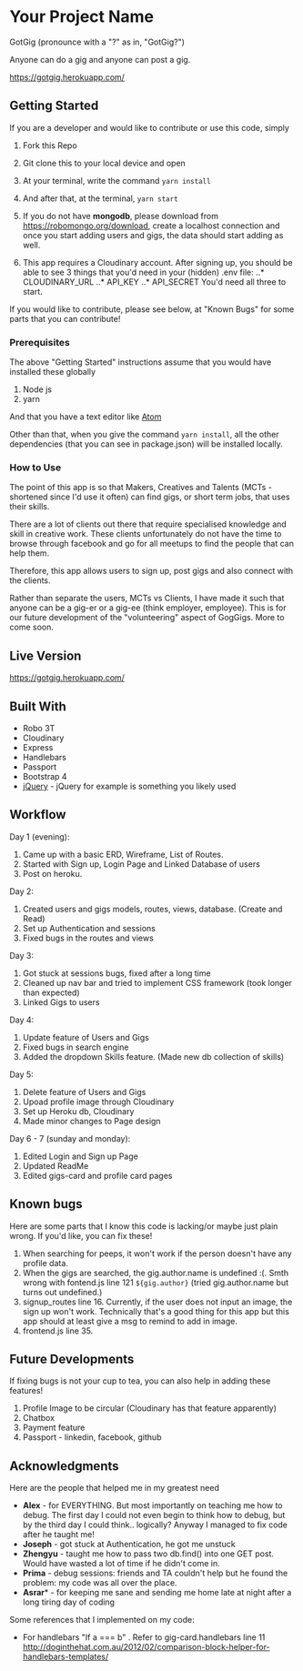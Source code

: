 # Your Project Name
GotGig (pronounce with a "?" as in, "GotGig?")

Anyone can do a gig and anyone can post a gig.

https://gotgig.herokuapp.com/

## Getting Started

If you are a developer and would like to contribute or use this code, simply
1. Fork this Repo
2. Git clone this to your local device and open
3. At your terminal, write the command ```yarn install```
4. And after that, at the terminal, ```yarn start```

5. If you do not have **mongodb**, please download from https://robomongo.org/download, create a localhost connection
and once you start adding users and gigs, the data should start adding as well.
6. This app requires a Cloudinary account. After signing up, you should be able to see 3 things that you'd need in your (hidden) .env file:
..* CLOUDINARY_URL
..* API_KEY
..* API_SECRET
You'd need all three to start.

If you would like to contribute, please see below, at "Known Bugs" for some parts that you can contribute!

### Prerequisites

The above "Getting Started" instructions assume that you would have installed these globally

1. Node js
2. yarn

And that you have a text editor like [Atom](https://atom.io/)

Other than that, when you give the command ```yarn install```, all the other dependencies (that you can see in package.json) will be installed locally.

### How to Use

The point of this app is so that Makers, Creatives and Talents (MCTs - shortened since I'd use it often) can find gigs, or short term jobs, that uses their skills.

There are a lot of clients out there that require specialised knowledge and skill in creative work. These clients unfortunately do not have the time to browse through facebook and go for all meetups to find the people that can help them.

Therefore, this app allows users to sign up, post gigs and also connect with the clients.

Rather than separate the users, MCTs vs Clients, I have made it such that anyone can be a gig-er or a gig-ee (think employer, employee). This is for our future development of the "volunteering" aspect of GogGigs. More to come soon.


## Live Version

https://gotgig.herokuapp.com/

## Built With

* Robo 3T
* Cloudinary
* Express
* Handlebars
* Passport
* Bootstrap 4
* [jQuery](http://jquery.com/) - jQuery for example is something you likely used

## Workflow

Day 1 (evening):
1. Came up with a basic ERD, Wireframe, List of Routes.
2. Started with Sign up, Login Page and Linked Database of users
3. Post on heroku.

Day 2:
1. Created users and gigs models, routes, views, database. (Create and Read)
2. Set up Authentication and sessions
3. Fixed bugs in the routes and views

Day 3:
1. Got stuck at sessions bugs, fixed after a long time
2. Cleaned up nav bar and tried to implement CSS framework (took longer than expected)
3. Linked Gigs to users

Day 4:
1. Update feature of Users and Gigs
2. Fixed bugs in search engine
3. Added the dropdown Skills feature. (Made new db collection of skills)

Day 5:
1. Delete feature of Users and Gigs
2. Upoad profile image through Cloudinary
3. Set up Heroku db, Cloudinary
4. Made minor changes to Page design

Day 6 - 7 (sunday and monday):
1. Edited Login and Sign up Page
2. Updated ReadMe
3. Edited gigs-card and profile card pages

## Known bugs

Here are some parts that I know this code is lacking/or maybe just plain wrong. If you'd like, you can fix these!

1. When searching for peeps, it won't work if the person doesn't have any profile data.
2. When the gigs are searched, the gig.author.name is undefined :(. Smth wrong with fontend.js line 121 ```${gig.author}``` (tried gig.author.name but turns out undefined.)
3. signup_routes line 16. Currently, if the user does not input an image, the sign up won't work. Technically that's a good thing for this app but this app should at least give a msg to remind to add in image.
4. frontend.js line 35.

## Future Developments

If fixing bugs is not your cup to tea, you can also help in adding these features!
1. Profile Image to be circular (Cloudinary has that feature apparently)
2. Chatbox
3. Payment feature
4. Passport - linkedin, facebook, github

## Acknowledgments

Here are the people that helped me in my greatest need
* **Alex** - for EVERYTHING. But most importantly on teaching me how to debug. The first day I could not even begin to think how to debug, but by the third day I could think.. logically? Anyway I managed to fix code after he taught me!
* **Joseph** - got stuck at Authentication, he got me unstuck
* **Zhengyu** - taught me how to pass two db.find() into one GET post. Would have wasted a lot of time if he didn't come in.
* **Prima** - debug sessions: friends and TA couldn't help but he found the problem: my code was all over the place.
* **Asrar*** - for keeping me sane and sending me home late at night after a long tiring day of coding

Some references that I implemented on my code:
* For handlebars "If a === b" . Refer to gig-card.handlebars line 11 http://doginthehat.com.au/2012/02/comparison-block-helper-for-handlebars-templates/
